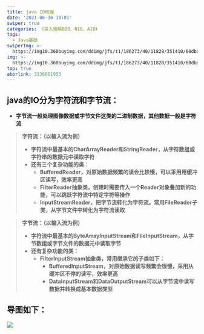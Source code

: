 ```yaml
---
title: java IO梳理
date: '2021-06-30 10:01'
swiper: true
categories: 《深入理解BIO、NIO、AIO》
tags:
  - Java基础
swiperImg: >-
  https://img10.360buyimg.com/ddimg/jfs/t1/186273/40/11828/351410/60dbd17aE0c517910/dd9fee68898c4f4c.jpg
img: >-
  https://img10.360buyimg.com/ddimg/jfs/t1/186273/40/11828/351410/60dbd17aE0c517910/dd9fee68898c4f4c.jpg
top: true
abbrlink: 3136801953
---
```


## java的IO分为字符流和字节流：

- **字节流一般处理图像数据或字节文件这类的二进制数据，其他数据一般是字符流**

> **字符流：（以输入流为例）**
> - **字符流中最基本的CharArrayReader和StringReader，从字符数组或字符串的数据元中读取字符**
> - **还有三个复杂功能的类：**
>    - **BufferedReader，对原始数据频繁的读会比较慢，可以采用用缓冲区读写，效率更高**
>    - **FilterReader抽象类，创建时需要传入一个Reader对象叠加新的功能，可以跳跃字符流中特定字符等操作**
>    - **InputStreamReader，把字节流转化为字符流。常用FileReader子类，从字节文件中转化为字符流读取**


> **字节流：（以输入流为例）**
> - **字符流中最基本的ByteArrayInputStream和FileInputStream，从字节数组或字节文件的数据元中读取字节**
> - **还有复杂功能的类：**
>    - **FilterInputStream抽象类，常用继承它的子类如下：**
>       - **BufferedInputStream，对原始数据读写频繁会很慢，采用从缓冲区不停的读写，效率更高**
>       - **DataInputStream和DataOutputStream可以从字节流中读写数据并转换成基本数据类型**

## 导图如下：
![](https://img11.360buyimg.com/ddimg/jfs/t1/184379/15/11818/205478/60dbcff6E9fde4ddb/8a843a85dd6094a9.jpg)
